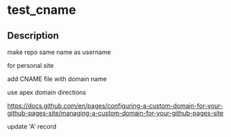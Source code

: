 # test_cname


## Description

make repo same name as username

for personal site


add CNAME file with domain name


use apex domain directions


https://docs.github.com/en/pages/configuring-a-custom-domain-for-your-github-pages-site/managing-a-custom-domain-for-your-github-pages-site


update 'A' record 

